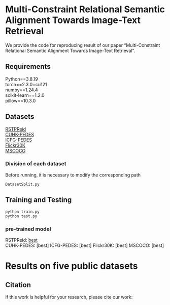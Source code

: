 # Multi-Constraint Relational Semantic Alignment Towards Image-Text Retrieval
We provide the code for reproducing result of our paper “Multi-Constraint Relational Semantic Alignment Towards Image-Text Retrieval”.


## Requirements
Python==3.8.19    
torch==2.3.0+cu121    
numpy==1.24.4    
scikit-learn==1.2.0    
pillow==10.3.0    

## Datasets
[RSTPReid](https://github.com/NjtechCVLab/RSTPReid-Dataset)\
[CUHK-PEDES](https://github.com/ShuangLI59/Person-Search-with-Natural-Language-Description) \
[ICFG-PEDES](https://github.com/zifyloo/SSAN) \
[Flickr30K](https://ieeexplore.ieee.org/document/7298932/?arnumber=7298932) \
[MSCOCO](http://link.springer.com/10.1007/978-3-319-10602-1_48)    

### Division of each dataset
Before running, it is necessary to modify the corresponding path
```
DatasetSplit.py
```

## Training and Testing
```
python train.py
python test.py
```
### pre-trained model
RSTPReid: [best](https://pan.baidu.com/s/1i1kj6CaDaA-UMeg2WHFLhA?pwd=1234 )\
CUHK-PEDES: [best]
ICFG-PEDES: [best]
Flickr30K: [best]
MSCOCO: [best]

# Results on five public datasets






## Citation
If this work is helpful for your research, please cite our work:
```

```
